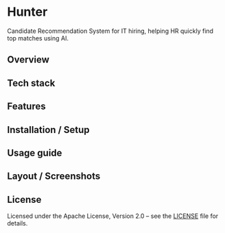 # Hunter

Candidate Recommendation System for IT hiring, helping HR quickly find top matches using AI.

## Overview

## Tech stack 

## Features 

## Installation / Setup

## Usage guide

## Layout / Screenshots


## License
Licensed under the Apache License, Version 2.0 – see the [LICENSE](LICENSE) file for details.

